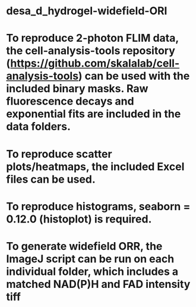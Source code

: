 # desa_d_hydrogel-widefield-ORI
# To reproduce 2-photon FLIM data, the cell-analysis-tools repository (https://github.com/skalalab/cell-analysis-tools) can be used with the included binary masks. Raw fluorescence decays and exponential fits are included in the data folders.
# To reproduce scatter plots/heatmaps, the included Excel files can be used.
# To reproduce histograms, seaborn = 0.12.0 (histoplot) is required.
# To generate widefield ORR, the ImageJ script can be run on each individual folder, which includes a matched NAD(P)H and FAD intensity tiff
